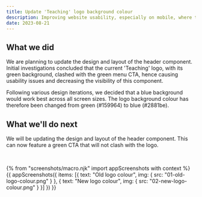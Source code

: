 ```yaml
---
title: Update 'Teaching' logo background colour
description: Improving website usability, especially on mobile, where the green menu CTA could clash with the green logo.
date: 2023-08-21
---
```


## What we did

We are planning to update the design and layout of the header component. Initial investigations concluded that the current 'Teaching' logo, with its green background, clashed with the green menu CTA, hence causing usability issues and decreasing the visibility of this component.

Following various design iterations, we decided that a blue background would work best across all screen sizes. The logo background colour has therefore been changed from green (#159964) to  blue (#2881be).

## What we'll do next

We will be updating the design and layout of the header component. This can now feature a green CTA that will not clash with the logo.

<br>

{% from "screenshots/macro.njk" import appScreenshots with context %}
{{ appScreenshots({
  items: [{
      text: "Old logo colour",
      img: { src: "01-old-logo-colour.png" }
    }, {
      text: "New logo colour",
      img: { src: "02-new-logo-colour.png" }
    }]
}) }}
